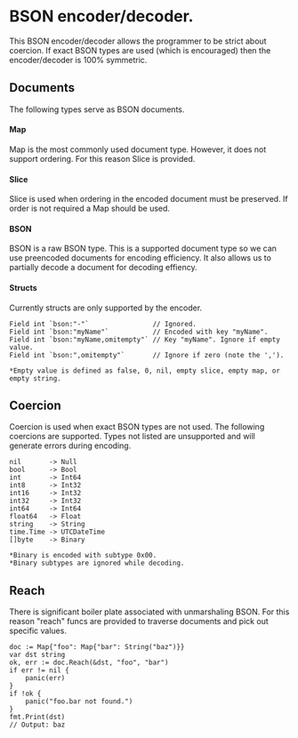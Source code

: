 BSON encoder/decoder.
=
This BSON encoder/decoder allows the programmer to be strict about coercion. If exact BSON types are used (which is encouraged) then the encoder/decoder is 100% symmetric.


Documents
---------
The following types serve as BSON documents.

#### Map
Map is the most commonly used document type. However, it does not support ordering. For this reason Slice is provided.

#### Slice
Slice is used when ordering in the encoded document must be preserved. If order is not required a Map should be used.

#### BSON
BSON is a raw BSON type. This is a supported document type so we can use preencoded documents for encoding efficiency. It also allows us to partially decode a document for decoding effiency.

#### Structs
Currently structs are only supported by the encoder.

    Field int `bson:"-"`                // Ignored.
    Field int `bson:"myName"`           // Encoded with key "myName".
    Field int `bson:"myName,omitempty"` // Key "myName". Ignore if empty value.
    Field int `bson:",omitempty"`       // Ignore if zero (note the ',').

    *Empty value is defined as false, 0, nil, empty slice, empty map, or empty string.

Coercion
--------
Coercion is used when exact BSON types are not used. The following coercions are supported. Types not listed are unsupported and will generate errors during encoding.

    nil       -> Null
    bool      -> Bool
    int       -> Int64
    int8      -> Int32
    int16     -> Int32
    int32     -> Int32
    int64     -> Int64
    float64   -> Float
    string    -> String
    time.Time -> UTCDateTime
    []byte    -> Binary

    *Binary is encoded with subtype 0x00.
    *Binary subtypes are ignored while decoding.

Reach
-----
There is significant boiler plate associated with unmarshaling BSON. For this reason "reach" funcs are provided to traverse documents and pick out specific values.
 
    doc := Map{"foo": Map{"bar": String("baz")}}
    var dst string
    ok, err := doc.Reach(&dst, "foo", "bar")
    if err != nil {
    	panic(err)
    }
    if !ok {
    	panic("foo.bar not found.")
    }
    fmt.Print(dst)
    // Output: baz
